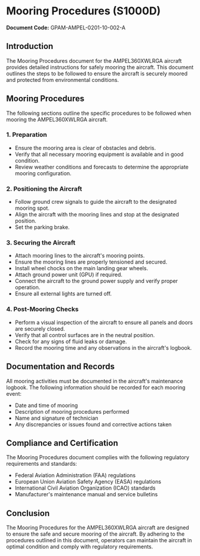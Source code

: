 # Mooring Procedures (S1000D)

**Document Code:** GPAM-AMPEL-0201-10-002-A

## Introduction

The Mooring Procedures document for the AMPEL360XWLRGA aircraft provides detailed instructions for safely mooring the aircraft. This document outlines the steps to be followed to ensure the aircraft is securely moored and protected from environmental conditions.

## Mooring Procedures

The following sections outline the specific procedures to be followed when mooring the AMPEL360XWLRGA aircraft.

### 1. Preparation

- Ensure the mooring area is clear of obstacles and debris.
- Verify that all necessary mooring equipment is available and in good condition.
- Review weather conditions and forecasts to determine the appropriate mooring configuration.

### 2. Positioning the Aircraft

- Follow ground crew signals to guide the aircraft to the designated mooring spot.
- Align the aircraft with the mooring lines and stop at the designated position.
- Set the parking brake.

### 3. Securing the Aircraft

- Attach mooring lines to the aircraft's mooring points.
- Ensure the mooring lines are properly tensioned and secured.
- Install wheel chocks on the main landing gear wheels.
- Attach ground power unit (GPU) if required.
- Connect the aircraft to the ground power supply and verify proper operation.
- Ensure all external lights are turned off.

### 4. Post-Mooring Checks

- Perform a visual inspection of the aircraft to ensure all panels and doors are securely closed.
- Verify that all control surfaces are in the neutral position.
- Check for any signs of fluid leaks or damage.
- Record the mooring time and any observations in the aircraft's logbook.

## Documentation and Records

All mooring activities must be documented in the aircraft's maintenance logbook. The following information should be recorded for each mooring event:

- Date and time of mooring
- Description of mooring procedures performed
- Name and signature of technician
- Any discrepancies or issues found and corrective actions taken

## Compliance and Certification

The Mooring Procedures document complies with the following regulatory requirements and standards:

- Federal Aviation Administration (FAA) regulations
- European Union Aviation Safety Agency (EASA) regulations
- International Civil Aviation Organization (ICAO) standards
- Manufacturer's maintenance manual and service bulletins

## Conclusion

The Mooring Procedures for the AMPEL360XWLRGA aircraft are designed to ensure the safe and secure mooring of the aircraft. By adhering to the procedures outlined in this document, operators can maintain the aircraft in optimal condition and comply with regulatory requirements.
